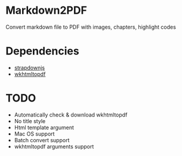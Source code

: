 # Markdown2PDF
Convert markdown file to PDF with images, chapters, highlight codes

# Dependencies

- [strapdownjs](http://strapdownjs.com/)
- [wkhtmltopdf](http://wkhtmltopdf.org/)

# TODO

- Automatically check & download wkhtmltopdf 
- No title style
- Html template argument
- Mac OS support
- Batch convert support
- wkhtmltopdf arguments support

